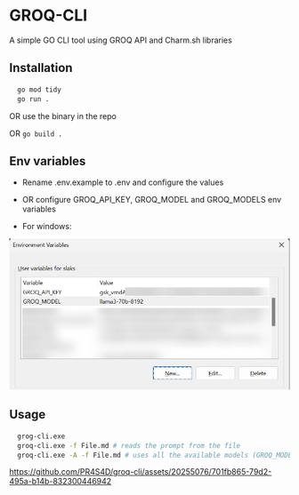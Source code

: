 # GROQ-CLI

A simple GO CLI tool using GROQ API and Charm.sh libraries

## Installation

```sh
  go mod tidy
  go run .

```

OR use the binary in the repo

OR `go build .`

## Env variables

- Rename .env.example to .env and configure the values
- OR configure GROQ_API_KEY, GROQ_MODEL and GROQ_MODELS env variables

- For windows:
  
![Window Env](./media/grog-cli-env-windows.png)

## Usage

```sh
  grog-cli.exe
  groq-cli.exe -f File.md # reads the prompt from the file
  groq-cli.exe -A -f File.md # uses all the available models (GROQ_MODELS env var) and saves the responses to a file
```

https://github.com/PR4S4D/groq-cli/assets/20255076/701fb865-79d2-495a-b14b-832300446942



